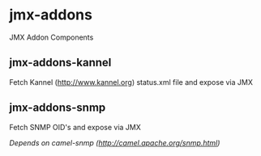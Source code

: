 jmx-addons
==========

JMX Addon Components


jmx-addons-kannel
-----------------

Fetch Kannel (http://www.kannel.org) status.xml file and expose via JMX


jmx-addons-snmp
---------------

Fetch SNMP OID's and expose via JMX

*Depends on camel-snmp (http://camel.apache.org/snmp.html)*
